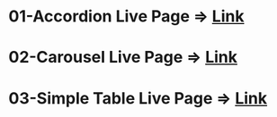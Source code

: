 # 01-Accordion Live Page => [Link](https://accordian-component.netlify.app/)

# 02-Carousel Live Page => [Link](https://carousel-component99.netlify.app/)

# 03-Simple Table Live Page => [Link](https://simple-table99.netlify.app/)
